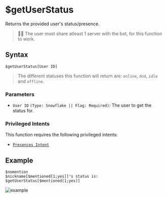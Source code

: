 # $getUserStatus
Returns the provided user's status/presence.

> 🧙‍♂️ The user must share atleast 1 server with the bot, for this function to work.

## Syntax
```
$getUserStatus[User ID]
```

> The different statuses this function will return are: `online`, `dnd`, `idle` and `offline`.

### Parameters
- `User ID` `(Type: Snowflake || Flag: Required)`: The user to get the status for.

### Privileged Intents
This function requires the following privileged intents:
- [`Presences Intent`](../guides/introduction/gatewayIntents.md#presence-intent)

## Example
```
$nomention
$nickname[$mentioned[1;yes]]'s status is: $getUserStatus[$mentioned[1;yes]]
```

![example](https://user-images.githubusercontent.com/69215413/124503888-68517800-dd94-11eb-93e5-c0eea7d8b055.png)
